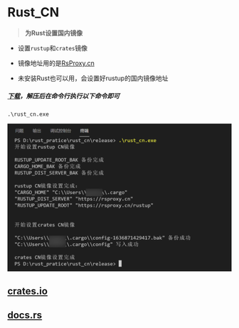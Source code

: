 # Rust_CN

> **为Rust设置国内镜像**

- 设置`rustup`和`crates`镜像


- 镜像地址用的是[RsProxy.cn](https://rsproxy.cn/)


- 未安装Rust也可以用，会设置好rustup的国内镜像地址

##### [下载](https://github.com/liulinboyi/rust_cn/releases/latest)，解压后在命令行执行以下命令即可

```
.\rust_cn.exe
```

![结果](https://github.com/liulinboyi/rust_cn/raw/main/image/result.png)

## [crates.io](https://crates.io/crates/rust_cn)
## [docs.rs](https://docs.rs/crate/rust_cn)
